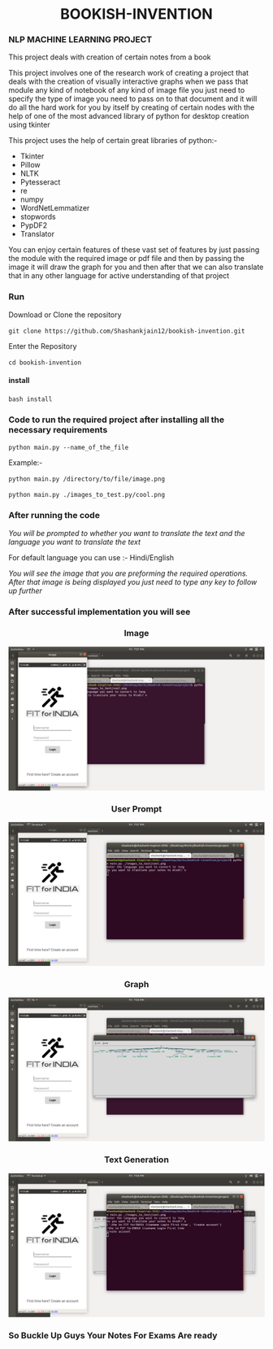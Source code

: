 <h1 align="center"> BOOKISH-INVENTION </h1>

### NLP MACHINE LEARNING PROJECT

This project deals with creation of certain notes from a book

This project involves one of the research work of creating a project that deals with the creation of visually interactive graphs when we pass that module any kind of notebook of any kind of image file you just need to specify the type of image you need to pass on to that document and it will do all the hard work for you by itself by creating of certain nodes with the help of one of the most advanced library of python for desktop creation using tkinter

This project uses the help of certain great libraries of python:-
* Tkinter
* Pillow
* NLTK
* Pytesseract
* re
* numpy
* WordNetLemmatizer
* stopwords
* PypDF2
* Translator

You can enjoy certain features of these vast set of features by just passing the module with the required image or pdf file and then by passing the image it will draw the graph for you and then after that we can also translate that in any other language for active understanding of that project

### Run

Download or Clone the repository

`git clone https://github.com/Shashankjain12/bookish-invention.git`

Enter the Repository

`cd bookish-invention`

#### install

`bash install`

### Code to run the required project after installing all the necessary requirements

``` 
python main.py --name_of_the_file 
```

Example:-

`python main.py /directory/to/file/image.png`

`python main.py ./images_to_test.py/cool.png`

### After running the code 

*You will be prompted to whether you want to translate the text and the language you want to translate the text*

For default language you can use :- Hindi/English

*You will see the image that you are preforming the required operations. After that image is being displayed you just need to type any key to follow up further*

### After successful implementation you will see

<h3 align='center'>Image</h3>

![Image](./Images/img1.png?raw=true "Image")

<h3 align='center'> User Prompt </h3>

![UserPrompt](./Images/code_and_img.png?raw=true "Code")

<h3 align='center'> Graph </h3>

![Graph](./Images/graph.png?raw=true "graph")

<h3 align='center'> Text Generation </h3>
 
![Text Gen](./Images/text_gen.png?raw=true "text")

### So Buckle Up Guys Your Notes For Exams Are ready 





  
